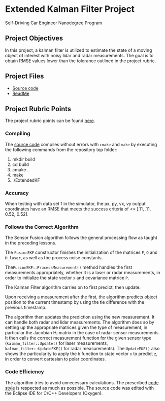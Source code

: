 # Extended Kalman Filter Project
Self-Driving Car Engineer Nanodegree Program

## Project Objectives

In this project, a kalman filter is utilized to estimate the state of a moving object of interest with noisy lidar and radar measurements. The goal is to obtain RMSE values lower than the tolerance outlined in the project rubric.

## Project Files

* [Source code](https://github.com/schambon77/CarND-Extended-Kalman-Filter/tree/master/src)
* [ReadMe](https://github.com/schambon77/CarND-Extended-Kalman-Filter/blob/master/README.md)

## Project Rubric Points

The project rubric points can be found [here](https://github.com/udacity/CarND-Extended-Kalman-Filter-Project).

### Compiling

The [source code](https://github.com/schambon77/CarND-Extended-Kalman-Filter/tree/master/src) compiles without errors with `cmake` and `make` by executing the following commands from the repository top folder:
1. mkdir build
2. cd build
3. cmake ..
4. make
5. ./ExtendedKF

### Accuracy

When testing with data set 1 in the simulator, the px, py, vx, vy output coordinates have an RMSE that meets the success criteria of <= [.11, .11, 0.52, 0.52].

### Follows the Correct Algorithm

The Sensor Fusion algorithm follows the general processing flow as taught in the preceding lessons.

The `FusionEKF` constructor finishes the initialization of the matrices `F`, `Q` and `H_laser`, as well as the process noise constants. 

The`FusionEKF::ProcessMeasurement()` method handles the first measurements appropriately, whether it is a laser or radar measurements, in order to initialize the state vector `x` and covariance matrice `P`.

The Kalman Filter algorithm carries on to first predict, then update.

Upon receiving a measurement after the first, the algorithm predicts object position to the current timestamp by using the tie difference with the previous timestamp.

The algorithm then updates the prediction using the new measurement. It can handle both radar and lidar measurements. The algorithm does so by setting up the appropriate matrices given the type of measurement, in particular the Jacobian Hj matrix in the case of radar sensor measurements. It then calls the correct measurement function for the given sensor type (`kalman_filter::Update()` for laser measurements, `kalman_filter::UpdateEKF()` for radar measurements). The `UpdateEKF()` also shows the particularity to apply the `h` function to state vector `x` to predict `z`, in order to convert cartesian to polar coordinates.

### Code Efficiency

The algorithm tries to avoid unnecessary calculations.
The prescribed [code style](https://google.github.io/styleguide/cppguide.html) is respected as much as possible.
The source code was edited with the Eclipse IDE for C/C++ Developers (Oxygen).
